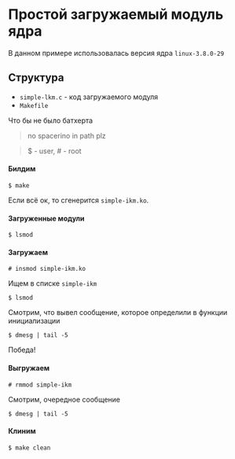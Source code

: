 # Простой загружаемый модуль ядра

В данном примере использовалась версия ядра `linux-3.8.0-29`


## Структура

* `simple-lkm.c` - код загружаемого модуля
* `Makefile`

Что бы не было батхерта
> no spacerino in path plz

> $ - user, # - root

#### Билдим

```
$ make
```

Если всё ок, то сгенерится `simple-ikm.ko`.

#### Загруженные модули

```
$ lsmod
```

#### Загружаем 

```
# insmod simple-ikm.ko
```

Ищем в списке `simple-ikm`

```
$ lsmod
```

Смотрим, что вывел сообщение, которое определили в функции инициализации

```
$ dmesg | tail -5
```

Победа!

#### Выгружаем

```
# rmmod simple-ikm
```

Смотрим, очередное сообщение

```
$ dmesg | tail -5
```

#### Клиним

```
$ make clean
```